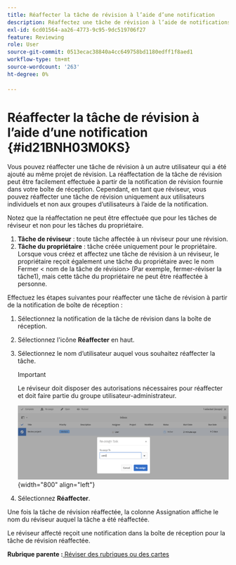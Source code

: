 ```yaml
---
title: Réaffecter la tâche de révision à l’aide d’une notification
description: Réaffectez une tâche de révision à l’aide de notifications dans AEM Guides. Découvrez comment réaffecter une tâche de réviseur à partir de la notification de boîte de réception.
exl-id: 6cd01564-aa26-4773-9c95-9dc519706f27
feature: Reviewing
role: User
source-git-commit: 0513ecac38840a4cc649758bd1180edff1f8aed1
workflow-type: tm+mt
source-wordcount: '263'
ht-degree: 0%

---
```


# Réaffecter la tâche de révision à l’aide d’une notification {#id21BNH03M0KS}

Vous pouvez réaffecter une tâche de révision à un autre utilisateur qui a été ajouté au même projet de révision. La réaffectation de la tâche de révision peut être facilement effectuée à partir de la notification de révision fournie dans votre boîte de réception. Cependant, en tant que réviseur, vous pouvez réaffecter une tâche de révision uniquement aux utilisateurs individuels et non aux groupes d’utilisateurs à l’aide de la notification.

Notez que la réaffectation ne peut être effectuée que pour les tâches de réviseur et non pour les tâches du propriétaire.

1. **Tâche de réviseur** : toute tâche affectée à un réviseur pour une révision.
1. **Tâche du propriétaire** : tâche créée uniquement pour le propriétaire. Lorsque vous créez et affectez une tâche de révision à un réviseur, le propriétaire reçoit également une tâche du propriétaire avec le nom Fermer &lt; nom de la tâche de révision\> \(Par exemple, fermer-réviser la tâche1\), mais cette tâche du propriétaire ne peut être réaffectée à personne.

Effectuez les étapes suivantes pour réaffecter une tâche de révision à partir de la notification de boîte de réception :

1. Sélectionnez la notification de la tâche de révision dans la boîte de réception.
1. Sélectionnez l&#39;icône **Réaffecter** en haut.
1. Sélectionnez le nom d’utilisateur auquel vous souhaitez réaffecter la tâche.

   >[!IMPORTANT]
   >
   > Le réviseur doit disposer des autorisations nécessaires pour réaffecter et doit faire partie du groupe utilisateur-administrateur.

   ![](images/reassign-user-inbox.png){width="800" align="left"}

1. Sélectionnez **Réaffecter**.

Une fois la tâche de révision réaffectée, la colonne Assignation affiche le nom du réviseur auquel la tâche a été réaffectée.

Le réviseur affecté reçoit une notification dans la boîte de réception pour la tâche de révision réaffectée.

**Rubrique parente :**[ Réviser des rubriques ou des cartes](review.md)
